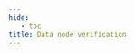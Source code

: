```yaml
---
hide:
   - toc
title: Data node verification
---
```


<div id="tab_data_node"></div>

<script>
    document.addEventListener("DOMContentLoaded", function() {
      fetch('../jsons/data_node_verify.json')
        .then(response => response.json())
        .then(data => {
          // Initialize Tabulator with the fetched data
          var table = new Tabulator("#tab_data_node", {
            data: data, // Load data into the table
            layout: "fitColumn", // Fit columns to width of table
            pagination:"local",
            paginationSize:6,
            paginationSizeSelector:[3, 6, 8, 10, 50],
            columns: [ // Define table columns
              {formatter:"rownum", hozAlign:"center", width:40},
              { title: "Data Node", field: "data_node" },
              {
                  title: "Solr query",
                  columns:[
                    { title: "Datasets", field: "dataset_no",},
                    { title: "Files", field: "file_no"},
                    { title: "Total", field: "total_no"},
                  ],
              },
              {
                  title: "Solr project query",
                  columns:[
                    { title: "Datasets", field: "proj_dataset_no",},
                    { title: "Files", field: "proj_file_no"},
                    { title: "Total", field: "proj_total_no"},
                  ],
              },
              {
                  title: "Public query",
                  columns:[
                    { title: "Datasets", field: "public_dataset_no",},
                    { title: "Files", field: "public_file_no"},
                    { title: "Total", field: "public_no"},
                  ],
              },
            ],

            rowFormatter:function(row){
               var rowdata = row.getData();
               
               console.log(rowdata.proj_total_no == rowdata.public_no);
               if(rowdata.proj_total_no == rowdata.public_no){
                   row.getElement().style.color = "green";
               } else if(rowdata.proj_total_no > rowdata.public_no){
                   row.getElement().style.color = "red";
               }
               else {
                   row.getElement().style.color = "brown";
               }
            },
          });
        })
        .catch(error => console.error('Error loading JSON data:', error));
    })
</script>

